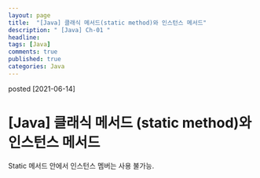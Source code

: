 ```yaml
---
layout: page
title:  "[Java] 클래식 메서드(static method)와 인스턴스 메서드"
description: " [Java] Ch-01 "
headline: 
tags: [Java]
comments: true
published: true
categories: Java
---
```

posted [2021-06-14] 

# [Java] 클래식 메서드 (static method)와 인스턴스 메서드


Static 메서드 안에서 인스턴스 멤버는 사용 불가능. 
